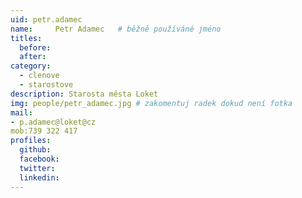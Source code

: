 ```yaml
---
uid: petr.adamec
name:     Petr Adamec  	# běžně používáné jméno
titles:
  before:
  after:
category:
  - clenove
  - starostove
description: Starosta města Loket
img: people/petr_adamec.jpg # zakomentuj radek dokud není fotka
mail:
- p.adamec@loket@cz
mob:739 322 417
profiles:
  github:
  facebook:
  twitter:
  linkedin:
---
```


